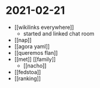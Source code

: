 # 2021-02-21

- [[wikilinks everywhere]]
  - started and linked chat room
- [[nap]]
- [[agora yaml]]
- [[queremos flan]]
- [[met]] [[family]]
  - [[nacho]]
- [[fedstoa]]
- [[ranking]]